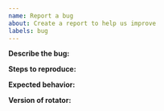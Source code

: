 ```yaml
---
name: Report a bug
about: Create a report to help us improve
labels: bug
---
```


**Describe the bug:**


**Steps to reproduce:**


**Expected behavior:**


**Version of rotator:**
